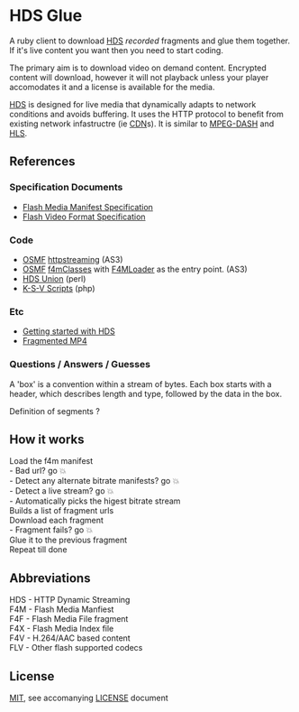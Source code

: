 # HDS Glue

A ruby client to download [HDS][hds] *recorded* fragments and glue them together. If it's live content you want then you need to start coding.  

The primary aim is to download video on demand content. Encrypted content will download, however it will not playback unless your player accomodates it and a license is available for the media.  

[HDS][hds] is designed for live media that dynamically adapts to network conditions and avoids buffering. It uses the HTTP protocol to benefit from existing network infastructre (ie [CDN][cdn]s). It is similar to [MPEG-DASH][mpeg-dash] and [HLS][hls].

## References

### Specification Documents

* [Flash Media Manifest Specification][f4m-spec]
* [Flash Video Format Specification][f4v-spec]

### Code

* [OSMF][osmf] [httpstreaming][osmf-httpstreaming] (AS3)
* [OSMF][osmf] [f4mClasses][osmf-f4mclasses] with [F4MLoader][osmf-f4mloader] as the entry point. (AS3)
* [HDS Union](https://github.com/AndyA/hds_union) (perl)
* [K-S-V Scripts](https://github.com/K-S-V/Scripts/blob/master/AdobeHDS.php) (php)

### Etc

* [Getting started with HDS](http://www.thekuroko.com/http-dynamic-streaming-getting-started/)
* [Fragmented MP4](http://technology-pedia.blogspot.co.uk/2012/09/fragmented-mp4-format-fmp4-f4f-adobe.html)

### Questions / Answers / Guesses

A 'box' is a convention within a stream of bytes. Each box starts with a header, which describes length and type, followed by the data in the box.

Definition of segments ?

## How it works

Load the f4m manifest  
    - Bad url? go 💥  
    - Detect any alternate bitrate manifests? go 💥  
    - Detect a live stream? go 💥  
    - Automatically picks the higest bitrate stream  
Builds a list of fragment urls  
Download each fragment  
    - Fragment fails? go 💥  
Glue it to the previous fragment  
Repeat till done  

## Abbreviations

HDS - HTTP Dynamic Streaming  
F4M - Flash Media Manfiest  
F4F - Flash Media File fragment  
F4X - Flash Media Index file  
F4V - H.264/AAC based content  
FLV - Other flash supported codecs  

## License

[MIT][mit], see accomanying [LICENSE](LICENSE) document


[ruby]: https://www.ruby-lang.org
[hds]: http://www.adobe.com/uk/products/hds-dynamic-streaming.html "Adobe HTTP Dynamic Streaming"
[cdn]: http://en.wikipedia.org/wiki/Content_delivery_network
[hls]: http://en.wikipedia.org/wiki/HTTP_Live_Streaming
[mpeg-dash]: http://en.wikipedia.org/wiki/MPEG_DASH
[osmf]: http://osmf.org/ "Open Source Media Framework"
[osmf-httpstreaming]: http://opensource.adobe.com/svn/opensource/osmf/trunk/framework/OSMF/org/osmf/net/httpstreaming/
[osmf-f4mclasses]: http://opensource.adobe.com/svn/opensource/osmf/trunk/framework/OSMF/org/osmf/elements/f4mClasses/
[osmf-f4mloader]: http://opensource.adobe.com/svn/opensource/osmf/trunk/framework/OSMF/org/osmf/elements/F4MLoader.as
[f4m-spec]: doc/adobe-media-manifest-specification.pdf 
[f4v-spec]: doc/adobe-flash-video-file-format-spec.pdf
[mit]: http://opensource.org/licenses/MIT
